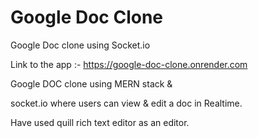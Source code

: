 # Google Doc Clone
 Google Doc clone using Socket.io
 
 Link to the app :- https://google-doc-clone.onrender.com

Google DOC clone using MERN stack &

socket.io where users can view & edit a doc in Realtime.

Have used quill rich text editor as an editor.
